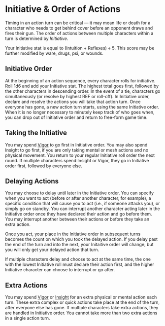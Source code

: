 # Initiative & Order of Actions

Timing in an action turn can be critical — it may mean life or death for a character who needs to get behind cover before an opponent draws and fires their gun. The order of actions between multiple characters within a turn is determined by _Initiative_.

Your Initiative stat is equal to (Intuition + Reflexes) ÷ 5. This score may be further modified by ware, drugs, psi, or wounds.

## Initiative Order

At the beginning of an action sequence, every character rolls for initiative. Roll 1d6 and add your Initiative stat. The highest total goes first, followed by the other characters in descending order. In the event of a tie, characters go simultaneously (or resolve by highest REF or roll-off). In Initiative order, declare and resolve the actions you will take that action turn. Once everyone has gone, a new action turn starts, using the same Initiative order. When it is no longer necessary to minutely keep track of who goes when, you can drop out of Initiative order and return to free-form game time.

## Taking the Initiative

You may spend [Vigor](05-pools.md#vigor) to go first in Initiative order. You may also spend Insight to go first, if you are only taking mental or mesh actions and no physical movement. You return to your regular Initiative roll order the next round. If multiple characters spend Insight or Vigor, they go in Initiative order first, followed by everyone else.

## Delaying Actions

You may choose to delay until later in the Initiative order. You can specify when you want to act (before or after another character, for example), a specific condition that will cause you to act (i.e., if someone attacks you), or simply go on standby. You can interrupt another character acting later in the Initiative order once they have declared their action and go before them. You may interrupt another between their actions or before they take an extra action.

Once you act, your place in the Initiative order in subsequent turns becomes the count on which you took the delayed action. If you delay past the end of the turn and into the next, your Initaitive order will change, but you will only get your delayed action that turn.

If multiple characters delay and choose to act at the same time, the one with the lowest Initiative roll must declare their action first, and the higher Initiative character can choose to interrupt or go after.

## Extra Actions

You may spend [Vigor](05-pools.md#vigor) or [Insight](05-pools.md#insight) for an extra physical or mental action each turn. These extra complex or quick actions take place at the end of the turn, after everyone else has gone. If multiple characters take extra actions, they are handled in Initiative order. You cannot take more than two extra actions in a single action turn.
